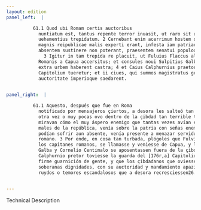 ```yaml
---
layout: edition
panel_left:  |

          61.1 Quod ubi Romam certis auctoribus
            nuntiatum est, tantus repente terror inuasit, ut raro sit unquam intra moenia
            uehementius trepidatum. 2 Cernebant enim acerrimum hostem quem totiens in
            magnis reipublicae malis experti erant, infesta iam patriae signa inferre, et quem
            absentem sustinere non poterant, praesentem senatui populoque Romano seruitutem minari.
              3 Igitur in tam trepida re placuit, ut Fuluius Flaccus alter ex ducibus
            Romanis a Capua accersitus; et consules noui Sulpitius Galba et Cornelius Centimalus
            extra urbem haberent castra; 4 et Caius Calphurnius praetor ualido praesidio
            Capitolium tueretur; et ii ciues, qui summos magistratus gessissent, repentinos tumultus
            auctoritate imperioque saedarent.
        

panel_right:  |

          61.1 Aquesto, después que fue en Roma
            notificado por mensajeros çiertos, a desora les salteó tan grande espanto, que jamás
            otra vez o muy pocas ovo dentro de la çibdad tan terrible turbación. 2 Ca
            miravan cómo el muy áspero enemigo que tantas vezes avían experimentado en los grandes
            males de la república, venía sobre la patria con señas enemigables, y qu’el que ellos no
            podían sofrir aun absente, venía presente a menazar servidumbre al senado y al pueblo
            romano. 3 Por ende, en cosa tan turbada, plógoles que Fulvio Flacco, uno de
            los capitanes romanos, se llamasse y veniesse de Capua, y los nuevos cónsules Sulpicio
            Galba y Cornelio Centimalo se aposentassen fuera de la çibdad; 4 Y Gayo
            Calphurnio pretor toviesse la guarda del [176r,a] Capitolio con muy
            firme guarnición de gente, y que los çibdadanos que oviessen fasta entonçes tenido
            soberanas dignidades, con su auctoridad y mandamiento apaziguassen y sosegassen los
            ruydos o temores escandalosos que a desora recresciessen26.
        

---
```


 Technical Description 

        